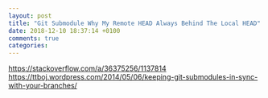 ```yaml
---
layout: post
title: "Git Submodule Why My Remote HEAD Always Behind The Local HEAD"
date: 2018-12-10 18:37:14 +0100
comments: true
categories: 
---
```



https://stackoverflow.com/a/36375256/1137814
https://ttboj.wordpress.com/2014/05/06/keeping-git-submodules-in-sync-with-your-branches/